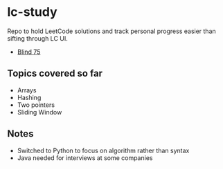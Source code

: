 # lc-study
Repo to hold LeetCode solutions and track personal progress easier than sifting through LC UI.

- [Blind 75](https://leetcode.com/discuss/general-discussion/460599/blind-75-leetcode-questions)

## Topics covered so far

- Arrays
- Hashing
- Two pointers
- Sliding Window

## Notes

- Switched to Python to focus on algorithm rather than syntax
- Java needed for interviews at some companies